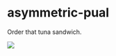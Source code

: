 # asymmetric-pual

Order that tuna sandwich.

<img src="https://www.telestar.fr/var/telestar/storage/images/article/mort-de-paul-walker-les-temoignages-bouleversants-des-acteurs-de-fast-and-furious-275342/1667544-2-fre-FR/Mort-de-Paul-Walker-les-temoignages-bouleversants-des-acteurs-de-Fast-and-Furious.jpg">

